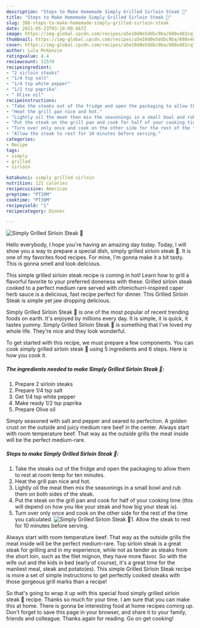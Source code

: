 ```yaml
---
description: "Steps to Make Homemade Simply Grilled Sirloin Steak 🥩"
title: "Steps to Make Homemade Simply Grilled Sirloin Steak 🥩"
slug: 386-steps-to-make-homemade-simply-grilled-sirloin-steak
date: 2021-05-23T03:18:09.667Z
image: https://img-global.cpcdn.com/recipes/a5e10d0e5ddbc9ba/680x482cq70/simply-grilled-sirloin-steak-recipe-main-photo.jpg
thumbnail: https://img-global.cpcdn.com/recipes/a5e10d0e5ddbc9ba/680x482cq70/simply-grilled-sirloin-steak-recipe-main-photo.jpg
cover: https://img-global.cpcdn.com/recipes/a5e10d0e5ddbc9ba/680x482cq70/simply-grilled-sirloin-steak-recipe-main-photo.jpg
author: Lula McKenzie
ratingvalue: 4.4
reviewcount: 11570
recipeingredient:
- "2 sirloin steaks"
- "1/4 tsp salt"
- "1/4 tsp white pepper"
- "1/2 tsp paprika"
- " Olive oil"
recipeinstructions:
- "Take the steaks out of the fridge and open the packaging to allow them to rest at room temp for ten minutes."
- "Heat the grill pan nice and hot."
- "Lightly oil the meat then mix the seasonings in a small bowl and rub them on both sides of the steak."
- "Put the steak on the grill pan and cook for half of your cooking time (this will depend on how you like your steak and how big your steak is)."
- "Turn over only once and cook on the other side for the rest of the time you calculated."
- "Allow the steak to rest for 10 minutes before serving."
categories:
- Recipe
tags:
- simply
- grilled
- sirloin

katakunci: simply grilled sirloin 
nutrition: 121 calories
recipecuisine: American
preptime: "PT20M"
cooktime: "PT30M"
recipeyield: "1"
recipecategory: Dinner

---
```



![Simply Grilled Sirloin Steak 🥩](https://img-global.cpcdn.com/recipes/a5e10d0e5ddbc9ba/680x482cq70/simply-grilled-sirloin-steak-recipe-main-photo.jpg)

Hello everybody, I hope you're having an amazing day today. Today, I will show you a way to prepare a special dish, simply grilled sirloin steak 🥩. It is one of my favorites food recipes. For mine, I'm gonna make it a bit tasty. This is gonna smell and look delicious.

This simple grilled sirloin steak recipe is coming in hot! Learn how to grill a flavorful favorite to your preferred doneness with these. Grilled sirloin steak cooked to a perfect medium rare served with chimichurri-inspired caper herb sauce is a delicious, fast recipe perfect for dinner. This Grilled Sirloin Steak is simple yet jaw dropping delicious.

Simply Grilled Sirloin Steak 🥩 is one of the most popular of recent trending foods on earth. It's enjoyed by millions every day. It is simple, it is quick, it tastes yummy. Simply Grilled Sirloin Steak 🥩 is something that I've loved my whole life. They're nice and they look wonderful.


To get started with this recipe, we must prepare a few components. You can cook simply grilled sirloin steak 🥩 using 5 ingredients and 6 steps. Here is how you cook it.

<!--inarticleads1-->

##### The ingredients needed to make Simply Grilled Sirloin Steak 🥩:

1. Prepare 2 sirloin steaks
1. Prepare 1/4 tsp salt
1. Get 1/4 tsp white pepper
1. Make ready 1/2 tsp paprika
1. Prepare  Olive oil


Simply seasoned with salt and pepper and seared to perfection. A golden crust on the outside and juicy medium rare beef in the center. Always start with room temperature beef. That way as the outside grills the meat inside will be the perfect medium-rare. 

<!--inarticleads2-->

##### Steps to make Simply Grilled Sirloin Steak 🥩:

1. Take the steaks out of the fridge and open the packaging to allow them to rest at room temp for ten minutes.
1. Heat the grill pan nice and hot.
1. Lightly oil the meat then mix the seasonings in a small bowl and rub them on both sides of the steak.
1. Put the steak on the grill pan and cook for half of your cooking time (this will depend on how you like your steak and how big your steak is).
1. Turn over only once and cook on the other side for the rest of the time you calculated.
<img src="//assets-global.cpcdn.com/assets/icons/button_play-2c75c40dde080a61004c1f40b05d8f140eaff45d7e9e6481dc71c63d2e7c4909.png" alt="Simply Grilled Sirloin Steak 🥩">1. Allow the steak to rest for 10 minutes before serving.


Always start with room temperature beef. That way as the outside grills the meat inside will be the perfect medium-rare. Top sirloin steak is a great steak for grilling and in my experience, while not as tender as steaks from the short loin, such as the filet mignon, they have more flavor. So with the wife out and the kids in bed (early of course), it&#39;s a great time for the manliest meal, steak and potato(es). This simple Grilled Sirloin Steak recipe is more a set of simple instructions to get perfectly cooked steaks with those gorgeous grill marks than a recipe! 

So that's going to wrap it up with this special food simply grilled sirloin steak 🥩 recipe. Thanks so much for your time. I am sure that you can make this at home. There is gonna be interesting food at home recipes coming up. Don't forget to save this page in your browser, and share it to your family, friends and colleague. Thanks again for reading. Go on get cooking!
